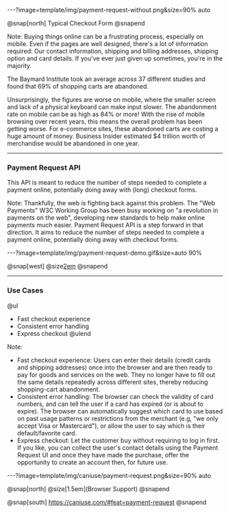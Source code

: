 ---?image=template/img/payment-request-without.png&size=90% auto

@snap[north]
Typical Checkout Form
@snapend

Note:
Buying things online can be a frustrating process, especially on mobile. Even if the pages are well designed, there's a lot of information required: Our contact information, shipping and billing addresses, shipping option and card details. If you've ever just given up sometimes, you're in the majority.

The Baymard Institute took an average across 37 different studies and found that 69% of shopping carts are abandoned.

Unsurprisingly, the figures are worse on mobile, where the smaller screen and lack of a physical keyboard can make input slower. The abandonment rate on mobile can be as high as 84% or more! With the rise of mobile browsing over recent years, this means the overall problem has been getting worse. For e-commerce sites, these abandoned carts are costing a huge amount of money. Business Insider estimated $4 trillion worth of merchandise would be abandoned in one year.

---

### Payment Request API

This API is meant to reduce the number of steps needed to complete a payment online, potentially doing away with (long) checkout forms.

Note:
Thankfully, the web is fighting back against this problem. The "Web Payments" W3C Working Group has been busy working on "a revolution in payments on the web", developing new standards to help make online payments much easier. Payment Request API is a step forward in that direction. It aims to reduce the number of steps needed to complete a payment online, potentially doing away with checkout forms.

---?image=template/img/payment-request-demo.gif&size=auto 90%

@snap[west]
@size[2em](Demo)
@snapend

---

### Use Cases

@ul
- Fast checkout experience
- Consistent error handling
- Express checkout
@ulend

Note:

- Fast checkout experience: Users can enter their details (credit cards and shipping addresses) once into the browser and are then ready to pay for goods and services on the web. They no longer have to fill out the same details repeatedly across different sites, thereby reducing shopping-cart abandonment.
- Consistent error handling: The browser can check the validity of card numbers, and can tell the user if a card has expired (or is about to expire). The browser can automatically suggest which card to use based on past usage patterns or restrictions from the merchant (e.g, "we only accept Visa or Mastercard"), or allow the user to say which is their default/favorite card.
- Express checkout: Let the customer buy without requiring to log in first. If you like, you can collect the user's contact details using the Payment Request UI and once they have made the purchase, offer the opportunity to create an account then, for future use.

---?image=template/img/caniuse/payment-request.png&size=90% auto

@snap[north]
@size[1.5em](Browser Support)
@snapend

@snap[south]
https://caniuse.com/#feat=payment-request
@snapend
